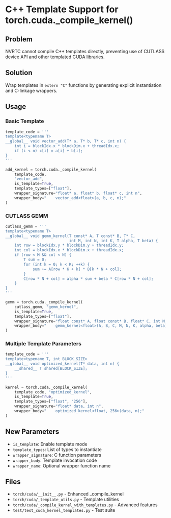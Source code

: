 # C++ Template Support for torch.cuda._compile_kernel()

## Problem
NVRTC cannot compile C++ templates directly, preventing use of CUTLASS device API and other templated CUDA libraries.

## Solution
Wrap templates in `extern "C"` functions by generating explicit instantiation and C-linkage wrappers.

## Usage

### Basic Template
```python
template_code = '''
template<typename T>
__global__ void vector_add(T* a, T* b, T* c, int n) {
    int i = blockIdx.x * blockDim.x + threadIdx.x;
    if (i < n) c[i] = a[i] + b[i];
}
'''

add_kernel = torch.cuda._compile_kernel(
    template_code,
    "vector_add",
    is_template=True,
    template_types=["float"],
    wrapper_signature="float* a, float* b, float* c, int n",
    wrapper_body="    vector_add<float>(a, b, c, n);"
)
```

### CUTLASS GEMM
```python
cutlass_gemm = '''
template<typename T>
__global__ void gemm_kernel(T const* A, T const* B, T* C, 
                            int M, int N, int K, T alpha, T beta) {
    int row = blockIdx.y * blockDim.y + threadIdx.y;
    int col = blockIdx.x * blockDim.x + threadIdx.x;
    if (row < M && col < N) {
        T sum = 0;
        for (int k = 0; k < K; ++k) {
            sum += A[row * K + k] * B[k * N + col];
        }
        C[row * N + col] = alpha * sum + beta * C[row * N + col];
    }
}
'''

gemm = torch.cuda._compile_kernel(
    cutlass_gemm, "gemm_kernel",
    is_template=True,
    template_types=["float"],
    wrapper_signature="float const* A, float const* B, float* C, int M, int N, int K, float alpha, float beta",
    wrapper_body="    gemm_kernel<float>(A, B, C, M, N, K, alpha, beta);"
)
```

### Multiple Template Parameters
```python
template_code = '''
template<typename T, int BLOCK_SIZE>
__global__ void optimized_kernel(T* data, int n) {
    __shared__ T shared[BLOCK_SIZE];
}
'''

kernel = torch.cuda._compile_kernel(
    template_code, "optimized_kernel",
    is_template=True,
    template_types=["float", "256"],
    wrapper_signature="float* data, int n",
    wrapper_body="    optimized_kernel<float, 256>(data, n);"
)
```

## New Parameters
- `is_template`: Enable template mode
- `template_types`: List of types to instantiate
- `wrapper_signature`: C function parameters
- `wrapper_body`: Template invocation code
- `wrapper_name`: Optional wrapper function name

## Files
- `torch/cuda/__init__.py` - Enhanced _compile_kernel
- `torch/cuda/_template_utils.py` - Template utilities
- `torch/cuda/_compile_kernel_with_templates.py` - Advanced features
- `test/test_cuda_kernel_templates.py` - Test suite